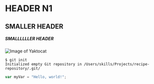 # HEADER N1
## SMALLER HEADER
##### SMALLLLLLER HEADER

![Image of Yaktocat](https://octodex.github.com/images/yaktocat.png)

```
$ git init
Initialized empty Git repository in /Users/skills/Projects/recipe-repository/.git/
```

``` javascript 
var myVar = "Hello, world!";
```
